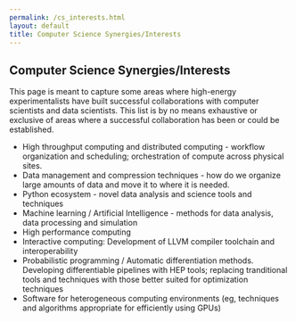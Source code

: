 ```yaml
---
permalink: /cs_interests.html
layout: default
title: Computer Science Synergies/Interests
---
```


## Computer Science Synergies/Interests

This page is meant to capture some areas where high-energy experimentalists have
built successful collaborations with computer scientists and data scientists. This 
list is by no means exhaustive or exclusive of areas where a successful collaboration
has been or could be established.
  * High throughput computing and distributed computing - workflow organization and scheduling; orchestration of compute across physical sites.
  * Data management and compression techniques - how do we organize large amounts of data and move it to where it is needed.
  * Python ecosystem - novel data analysis and science tools and techniques
  * Machine learning / Artificial Intelligence - methods for data analysis, data processing and simulation
  * High performance computing 
  * Interactive computing: Development of LLVM compiler toolchain and interoperability 
  * Probabilistic programming / Automatic differentiation methods. Developing differentiable pipelines with HEP tools; replacing tranditional tools and techniques with those better suited for optimization techniques 
  * Software for heterogeneous computing environments (eg, techniques and algorithms appropriate for efficiently using GPUs) 
